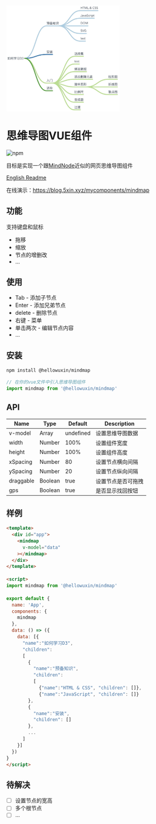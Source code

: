 <img src="./public/mindmap.jpg" width="300"/>

# 思维导图VUE组件

![npm](https://img.shields.io/npm/v/@hellowuxin/mindmap)

目标是实现一个跟[MindNode](https://mindnode.com)近似的网页思维导图组件

[English Readme](./README.md)

在线演示：<https://blog.5xin.xyz/mycomponents/mindmap>

## 功能

支持键盘和鼠标

- 拖移
- 缩放
- 节点的增删改
- ...

## 使用

- Tab - 添加子节点
- Enter - 添加兄弟节点
- delete - 删除节点
- 右键 - 菜单
- 单击两次 - 编辑节点内容
- ...

## 安装

```sh
npm install @hellowuxin/mindmap
```

```js
// 在你的vue文件中引入思维导图组件
import mindmap from '@hellowuxin/mindmap'
```

## API

| Name      | Type   | Default   | Description      |
| ---       | ---    | ---       | ---              |
| v-model   | Array  | undefined | 设置思维导图数据    |
| width     | Number | 100%      | 设置组件宽度       |
| height    | Number | 100%      | 设置组件高度       |
| xSpacing  | Number | 80        | 设置节点横向间隔    |
| ySpacing  | Number | 20        | 设置节点纵向间隔    |
| draggable | Boolean| true      | 设置节点是否可拖拽  |
| gps       | Boolean| true      | 是否显示找回按钮    |

## 样例

```html
<template>
  <div id="app">
    <mindmap
      v-model="data"
    ></mindmap>
  </div>
</template>

<script>
import mindmap from '@hellowuxin/mindmap'

export default {
  name: 'App',
  components: {
    mindmap
  },
  data: () => ({
    data: [{
      "name":"如何学习D3",
      "children":
      [
        {
          "name":"预备知识",
          "children":
          [
            {"name":"HTML & CSS", "children": []},
            {"name":"JavaScript", "children": []}
        },
        {
          "name":"安装",
          "children": []
        },
        ...
      ]
    }]
  })
}
</script>
```

## 待解决

- [ ] 设置节点的宽高
- [ ] 多个根节点
- [ ] ...
